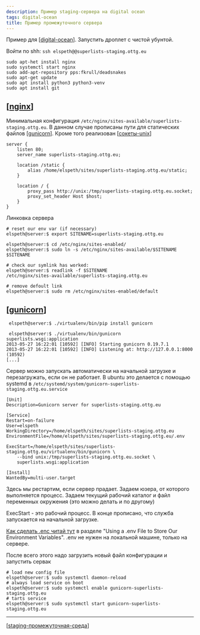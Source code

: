 ```yaml
---
description: Пример staging-сервера на digital ocean
tags: digital-ocean
title: Пример промежуточного сервера
---
```

Пример для [[digital-ocean]]. Запустить дроплет с чистой убунтой.

Войти по shh: `ssh elspeth@@superlists-staging.ottg.eu`

```shell
sudo apt-het install nginx
sudo systemctl start nginx
sudo add-apt-repository pps:fkrull/deadsnakes
sudo apt-get update
sudo apt install python3 python3-venv
sudo apt install git
```

## [[nginx]]

Минимальная конфигурация `/etc/nginx/sites-available/superlists-staging.ottg.eu`. В данном случае прописаны пути для статических файлов [[gunicorn]]. Кроме того реализован [[сокеты-unix]]

```shell
server {
    listen 80;
    server_name superlists-staging.ottg.eu;

    location /static {
        alias /home/elspeth/sites/superlists-staging.ottg.eu/static;
    }

    location / {
        proxy_pass http://unix:/tmp/superlists-staging.ottg.eu.socket;
        proxy_set_header Host $host;
    }
}
```

Линковка сервера

```shell
# reset our env var (if necessary)
elspeth@server:$ export SITENAME=superlists-staging.ottg.eu

elspeth@server:$ cd /etc/nginx/sites-enabled/
elspeth@server:$ sudo ln -s /etc/nginx/sites-available/$SITENAME $SITENAME

# check our symlink has worked:
elspeth@server:$ readlink -f $SITENAME
/etc/nginx/sites-available/superlists-staging.ottg.eu

# remove defoult link
elspeth@server:$ sudo rm /etc/nginx/sites-enabled/default
```

## [[gunicorn]]

```shell
 elspeth@server:$ ./virtualenv/bin/pip install gunicorn

 elspeth@server:$ ./virtualenv/bin/gunicorn superlists.wsgi:application
2013-05-27 16:22:01 [10592] [INFO] Starting gunicorn 0.19.7.1
2013-05-27 16:22:01 [10592] [INFO] Listening at: http://127.0.0.1:8000 (10592)
[...]
  ```

Сервер можно запускать автоматически на начальной загрузке и перезагружать, если он не работает. В ubuntu это делается с помощью systemd в `/etc/systemd/system/gunicorn-superlists-staging.ottg.eu.service`

```service
[Unit]
Description=Gunicorn server for superlists-staging.ottg.eu

[Service]
Restart=on-failure
User=elspeth
WorkingDirectory=/home/elspeth/sites/superlists-staging.ottg.eu
EnvironmentFile=/home/elspeth/sites/superlists-staging.ottg.eu/.env

ExecStart=/home/elspeth/sites/superlists-staging.ottg.eu/virtualenv/bin/gunicorn \
    --bind unix:/tmp/superlists-staging.ottg.eu.socket \
    superlists.wsgi:application

[Install]
WantedBy=multi-user.target
```

Здесь мы рестартим, если сервер прадает. Задаем юзера, от которого выполняется процесс. Задаем текущий рабочий каталог и файл переменных окружения (это можно делать и по другому)

ExecStart - это рабочий процесс. В конце прописано, что служба запускается на начальной загрузке.

[Как сделать .enc читай тут](https://www.obeythetestinggoat.com/book/chapter_making_deployment_production_ready.html) в разделе "Using a .env File to Store Our Environment Variables". .env не нужен на локальной машине, только на сервере.

После всего этого надо загрузить новый файл конфигурации и запустить сервак

```shell
# load new config file
elspeth@server:$ sudo systemctl daemon-reload
# always load service on boot
elspeth@server:$ sudo systemctl enable gunicorn-superlists-staging.ottg.eu
# tarts service
elspeth@server:$ sudo systemctl start gunicorn-superlists-staging.ottg.eu
```

-----

[[staging-промежуточная-среда]]

[//begin]: # "Autogenerated link references for markdown compatibility"
[digital-ocean]: ../lists/digital-ocean "Digital ocean"
[nginx]: nginx "Nginx веб-сервер (wsgi)"
[gunicorn]: gunicorn "Gunicorn"
[сокеты-unix]: сокеты-unix "Сокеты unix"
[staging-промежуточная-среда]: staging-промежуточная-среда "Промежуточная среда (staging)"
[//end]: # "Autogenerated link references"